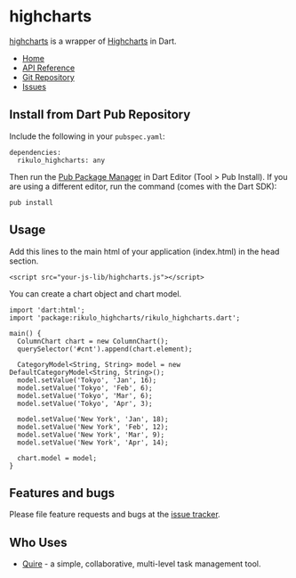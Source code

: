 # highcharts

[highcharts](http://rikulo.org) is a wrapper of [Highcharts](https://www.highcharts.com) in Dart.

* [Home](http://rikulo.org)
* [API Reference](https://pub.dev/documentation/rikulo_highcharts/latest/)
* [Git Repository](https://github.com/rikulo/highcharts)
* [Issues](https://github.com/rikulo/highcharts/issues)

## Install from Dart Pub Repository

Include the following in your `pubspec.yaml`:

    dependencies:
      rikulo_highcharts: any

Then run the [Pub Package Manager](http://pub.dartlang.org/doc) in Dart Editor (Tool > Pub Install). If you are using a different editor, run the command
(comes with the Dart SDK):

    pub install

## Usage

Add this lines to the main html of your application (index.html) in the head section.
```
<script src="your-js-lib/highcharts.js"></script>
```

You can create a chart object and chart model.

    import 'dart:html';
    import 'package:rikulo_highcharts/rikulo_highcharts.dart';

    main() {
      ColumnChart chart = new ColumnChart();
      querySelector('#cnt').append(chart.element);

      CategoryModel<String, String> model = new DefaultCategoryModel<String, String>();
      model.setValue('Tokyo', 'Jan', 16);
	  model.setValue('Tokyo', 'Feb', 6);
	  model.setValue('Tokyo', 'Mar', 6);
	  model.setValue('Tokyo', 'Apr', 3);

	  model.setValue('New York', 'Jan', 18);
	  model.setValue('New York', 'Feb', 12);
	  model.setValue('New York', 'Mar', 9);
	  model.setValue('New York', 'Apr', 14);

	  chart.model = model;
    }

## Features and bugs

Please file feature requests and bugs at the [issue tracker][tracker].

[tracker]: https://github.com/rikulo/highcharts/issues

## Who Uses

* [Quire](https://quire.io) - a simple, collaborative, multi-level task management tool.
